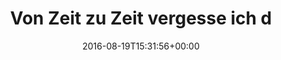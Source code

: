 ---
retweeted: false
source: <a href="http://mvilla.it/fenix" rel="nofollow">Fenix for Android</a>
entities:
  user_mentions: []
  urls: []
  symbols: []
  media:
  - expanded_url: https://twitter.com/bascht/status/766658968416612352/photo/1
    indices:
    - '106'
    - '129'
    url: https://t.co/alBPbfleQD
    media_url: http://pbs.twimg.com/media/CqO4RAGWYAQceqd.jpg
    id_str: '766658963807035396'
    id: '766658963807035396'
    media_url_https: https://pbs.twimg.com/media/CqO4RAGWYAQceqd.jpg
    sizes:
      small:
        w: '680'
        h: '510'
        resize: fit
      large:
        w: '1600'
        h: '1200'
        resize: fit
      thumb:
        w: '150'
        h: '150'
        resize: crop
      medium:
        w: '1200'
        h: '900'
        resize: fit
    type: photo
    display_url: pic.twitter.com/alBPbfleQD
  hashtags: []
display_text_range:
- '0'
- '129'
favorite_count: '8'
id_str: '766658968416612352'
truncated: false
retweet_count: '1'
id: '766658968416612352'
possibly_sensitive: false
created_at: Fri Aug 19 15:31:56 +0000 2016
favorited: false
full_text: Von Zeit zu Zeit vergesse ich dass ich im Reiserouter eine [@o2de](https://twitter.com/o2de)
  Karte mit der Kraft der zwei Netze habe.
lang: de
extended_entities:
  media:
  - expanded_url: https://twitter.com/bascht/status/766658968416612352/photo/1
    indices:
    - '106'
    - '129'
    url: https://t.co/alBPbfleQD
    media_url: http://pbs.twimg.com/media/CqO4RAGWYAQceqd.jpg
    id_str: '766658963807035396'
    id: '766658963807035396'
    media_url_https: https://pbs.twimg.com/media/CqO4RAGWYAQceqd.jpg
    sizes:
      small:
        w: '680'
        h: '510'
        resize: fit
      large:
        w: '1600'
        h: '1200'
        resize: fit
      thumb:
        w: '150'
        h: '150'
        resize: crop
      medium:
        w: '1200'
        h: '900'
        resize: fit
    type: photo
    display_url: pic.twitter.com/alBPbfleQD
tags:
- pesos:twitter
date: '2016-08-19T15:31:56+00:00'
src: https://twitter.com/bascht/status/766658968416612352
original_url: https://twitter.com/bascht/status/766658968416612352
type: twitter_tweet
media_url: https://img.bascht.com/twitter/pbs.twimg.com/media/CqO4RAGWYAQceqd.jpg
text: Von Zeit zu Zeit vergesse ich dass ich im Reiserouter eine [@o2de](https://twitter.com/o2de)
  Karte mit der Kraft der zwei Netze habe.
title: Von Zeit zu Zeit vergesse ich d

---